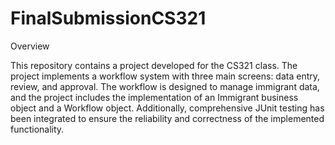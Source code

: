 # FinalSubmissionCS321

Overview

This repository contains a project developed for the CS321 class. 
The project implements a workflow system with three main screens: data entry, review, and approval. 
The workflow is designed to manage immigrant data, and the project includes the implementation of an Immigrant business object and a Workflow object. 
Additionally, comprehensive JUnit testing has been integrated to ensure the reliability and correctness of the implemented functionality.
